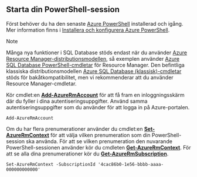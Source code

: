 
## Starta din PowerShell-session
Först behöver du ha den senaste [Azure PowerShell](https://msdn.microsoft.com/library/mt619274.aspx) installerad och igång. Mer information finns i [Installera och konfigurera Azure PowerShell](../articles/powershell-install-configure.md).

> [!NOTE]
> Många nya funktioner i SQL Database stöds endast när du använder [Azure Resource Manager-distributionsmodellen](../articles/resource-group-overview.md), så exemplen använder [Azure SQL Database PowerShell-cmdletar](https://msdn.microsoft.com/library/azure/mt574084.aspx) för Resource Manager. Den befintliga klassiska distributionsmodellen [Azure SQL Database (klassisk)-cmdletar](https://msdn.microsoft.com/library/azure/dn546723.aspx) stöds för bakåtkompatibilitet, men vi rekommenderar att du använder Resource Manager-cmdletar.
> 
> 

Kör cmdlet:en [**Add-AzureRmAccount**](https://msdn.microsoft.com/library/mt619267.aspx) för att få fram en inloggningsskärm där du fyller i dina autentiseringsuppgifter. Använd samma autentiseringsuppgifter som du använder för att logga in på Azure-portalen.

    Add-AzureRmAccount

Om du har flera prenumerationer använder du cmdlet:en [**Set-AzureRmContext**](https://msdn.microsoft.com/library/mt619263.aspx) för att välja vilken prenumeration som din PowerShell-session ska använda. För att se vilken prenumeration den nuvarande PowerShell-sessionen använder kör du cmdleten [**Get-AzureRmContext**](https://msdn.microsoft.com/library/mt619265.aspx). För att se alla dina prenumerationer kör du [**Get-AzureRmSubscription**](https://msdn.microsoft.com/library/mt619284.aspx).

    Set-AzureRmContext -SubscriptionId '4cac86b0-1e56-bbbb-aaaa-000000000000'


<!--HONumber=Sep16_HO3-->


